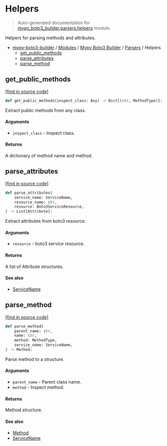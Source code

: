 # Helpers

> Auto-generated documentation for [mypy_boto3_builder.parsers.helpers](https://github.com/vemel/mypy_boto3_builder/blob/master/mypy_boto3_builder/parsers/helpers.py) module.

Helpers for parsing methods and attributes.

- [mypy-boto3-builder](../../README.md#mypy_boto3_builder) / [Modules](../../MODULES.md#mypy-boto3-builder-modules) / [Mypy Boto3 Builder](../index.md#mypy-boto3-builder) / [Parsers](index.md#parsers) / Helpers
    - [get_public_methods](#get_public_methods)
    - [parse_attributes](#parse_attributes)
    - [parse_method](#parse_method)

## get_public_methods

[[find in source code]](https://github.com/vemel/mypy_boto3_builder/blob/master/mypy_boto3_builder/parsers/helpers.py#L24)

```python
def get_public_methods(inspect_class: Any) -> Dict[(str, MethodType)]:
```

Extract public methods from any class.

#### Arguments

- `inspect_class` - Inspect class.

#### Returns

A dictionary of method name and method.

## parse_attributes

[[find in source code]](https://github.com/vemel/mypy_boto3_builder/blob/master/mypy_boto3_builder/parsers/helpers.py#L48)

```python
def parse_attributes(
    service_name: ServiceName,
    resource_name: str,
    resource: Boto3ServiceResource,
) -> List[Attribute]:
```

Extract attributes from boto3 resource.

#### Arguments

- `resource` - boto3 service resource.

#### Returns

A list of Attribute structures.

#### See also

- [ServiceName](../service_name.md#servicename)

## parse_method

[[find in source code]](https://github.com/vemel/mypy_boto3_builder/blob/master/mypy_boto3_builder/parsers/helpers.py#L79)

```python
def parse_method(
    parent_name: str,
    name: str,
    method: MethodType,
    service_name: ServiceName,
) -> Method:
```

Parse method to a structure.

#### Arguments

- `parent_name` - Parent class name.
- `method` - Inspect method.

#### Returns

Method structure.

#### See also

- [Method](../structures/method.md#method)
- [ServiceName](../service_name.md#servicename)
